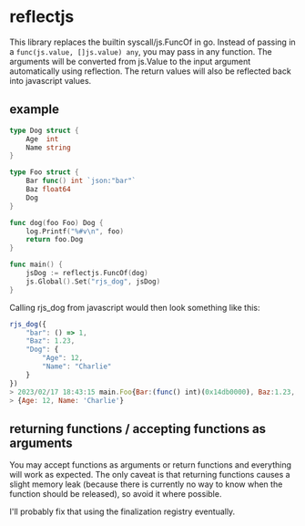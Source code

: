# reflectjs
This library replaces the builtin syscall/js.FuncOf in go. Instead of passing in a `func(js.value, []js.value) any`, you may pass in any function. The arguments will be converted from js.Value to the input argument automatically using reflection. The return values will also be reflected back into javascript values.

## example
```go
type Dog struct {
	Age  int
	Name string
}

type Foo struct {
	Bar func() int `json:"bar"`
	Baz float64
	Dog
}

func dog(foo Foo) Dog {
	log.Printf("%#v\n", foo)
	return foo.Dog
}

func main() {
    jsDog := reflectjs.FuncOf(dog)
    js.Global().Set("rjs_dog", jsDog)
}
```
Calling rjs_dog from javascript would then look something like this:
```js
rjs_dog({
    "bar": () => 1,
    "Baz": 1.23,
    "Dog": {
        "Age": 12,
        "Name": "Charlie"
    }
})
> 2023/02/17 18:43:15 main.Foo{Bar:(func() int)(0x14db0000), Baz:1.23, Dog:main.Dog{Age:12, Name:"Charlie"}}
> {Age: 12, Name: 'Charlie'}
```

## returning functions / accepting functions as arguments
You may accept functions as arguments or return functions and everything will work as expected. The only caveat is that returning functions causes a slight memory leak (because there is currently no way to know when the function should be released), so avoid it where possible.

I'll probably fix that using the finalization registry eventually.